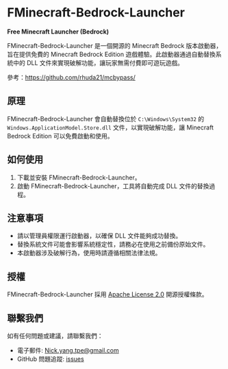 # FMinecraft-Bedrock-Launcher

**Free Minecraft Launcher (Bedrock)**

FMinecraft-Bedrock-Launcher 是一個開源的 Minecraft Bedrock 版本啟動器，旨在提供免費的 Minecraft Bedrock Edition 遊戲體驗。此啟動器通過自動替換系統中的 DLL 文件來實現破解功能，讓玩家無需付費即可遊玩遊戲。

參考：https://github.com/rhuda21/mcbypass/

## 原理

FMinecraft-Bedrock-Launcher 會自動替換位於 `C:\Windows\System32` 的 `Windows.ApplicationModel.Store.dll` 文件，以實現破解功能，讓 Minecraft Bedrock Edition 可以免費啟動和使用。

## 如何使用

1. 下載並安裝 FMinecraft-Bedrock-Launcher。
2. 啟動 FMinecraft-Bedrock-Launcher，工具將自動完成 DLL 文件的替換過程。

## 注意事項

- 請以管理員權限運行啟動器，以確保 DLL 文件能夠成功替換。
- 替換系統文件可能會影響系統穩定性，請務必在使用之前備份原始文件。
- 本啟動器涉及破解行為，使用時請遵循相關法律法規。

## 授權

FMinecraft-Bedrock-Launcher 採用 [Apache License 2.0](LICENSE) 開源授權條款。

## 聯繫我們

如有任何問題或建議，請聯繫我們：

- 電子郵件: [Nick.yang.tpe@gmail.com](mailto:Nick.yang.tpe@gmail.com)
- GitHub 問題追蹤: [issues](https://github.com/yourusername/FMinecraft-Bedrock-Launcher/issues)
